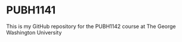 # PUBH1141
This is my GitHub repository for the PUBH1142 course at The George Washington University
